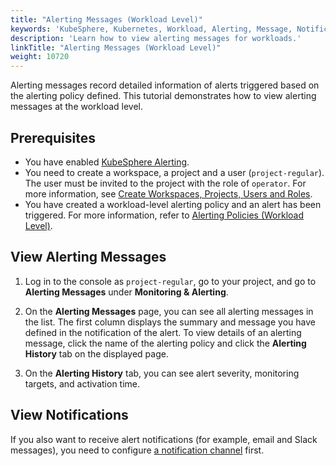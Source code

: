 ```yaml
---
title: "Alerting Messages (Workload Level)"
keywords: 'KubeSphere, Kubernetes, Workload, Alerting, Message, Notification'
description: 'Learn how to view alerting messages for workloads.'
linkTitle: "Alerting Messages (Workload Level)"
weight: 10720
---
```


Alerting messages record detailed information of alerts triggered based on the alerting policy defined. This tutorial demonstrates how to view alerting messages at the workload level.

## Prerequisites

- You have enabled [KubeSphere Alerting](../../../pluggable-components/alerting/).
- You need to create a workspace, a project and a user (`project-regular`). The user must be invited to the project with the role of `operator`. For more information, see [Create Workspaces, Projects, Users and Roles](../../../quick-start/create-workspace-and-project/).
- You have created a workload-level alerting policy and an alert has been triggered. For more information, refer to [Alerting Policies (Workload Level)](../alerting-policy/).

## View Alerting Messages

1. Log in to the console as `project-regular`, go to your project, and go to **Alerting Messages** under **Monitoring & Alerting**.

2. On the **Alerting Messages** page, you can see all alerting messages in the list. The first column displays the summary and message you have defined in the notification of the alert. To view details of an alerting message, click the name of the alerting policy and click the **Alerting History** tab on the displayed page.

3. On the **Alerting History** tab, you can see alert severity, monitoring targets, and activation time.

## View Notifications

If you also want to receive alert notifications (for example, email and Slack messages), you need to configure [a notification channel](../../../cluster-administration/platform-settings/notification-management/configure-email/) first.